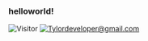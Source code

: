 ### helloworld!
![Visitor](https://visitor-badge.laobi.icu/badge?page_id=Tylordev)
<a href="mailto:Tylordeveloper@gmail.com">![Tylordeveloper@gmail.com](https://img.shields.io/badge/Gmail-D14836?style=for-the-badge&logo=gmail&logoColor=white)</a>
